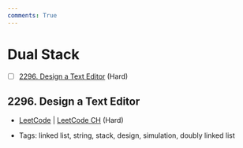 ```yaml
---
comments: True
---
```


# Dual Stack

- [ ] [2296. Design a Text Editor](https://leetcode.cn/problems/design-a-text-editor/) (Hard)

## 2296. Design a Text Editor

-   [LeetCode](https://leetcode.com/problems/design-a-text-editor/) | [LeetCode CH](https://leetcode.cn/problems/design-a-text-editor/) (Hard)

-   Tags: linked list, string, stack, design, simulation, doubly linked list

